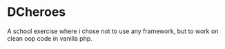 # DCheroes
A school exercise where i chose not to use any framework, but to work on clean oop code in vanilla php.
